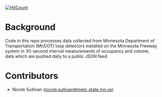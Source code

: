 [![HitCount](http://hits.dwyl.io/sullivannicole/tcsensors.svg)](http://hits.dwyl.io/sullivannicole/tcsensors)

# Background
Code in this repo processes data collected from Minnesota Department of Transportation (MnDOT) loop detectors installed on the Minnesota Freeway system in 30-second interval measurements of occupancy and volume, data which are pushed daily to a public JSON feed.

# Contributors
* Nicole Sullivan (nicole.sullivan@metc.state.mn.us)
